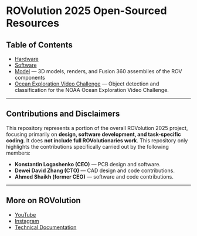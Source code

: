 # ROVolution 2025 Open-Sourced Resources

## **Table of Contents**

* [Hardware](./Hardware)
* [Software](./Software)
* [Model](./Model) — 3D models, renders, and Fusion 360 assemblies of the ROV components
* [Ocean Exploration Video Challenge](./Ocean%20Exploration%20Video%20Challenge) — Object detection and classification for the NOAA Ocean Exploration Video Challenge.

---

## **Contributions and Disclaimers**

This repository represents a portion of the overall ROVolution 2025 project, focusing primarily on **design, software development, and task-specific coding**. It does **not include full ROVolutionaries work**. This repository only highlights the contributions specifically carried out by the following members:

* **Konstantin Logashenko (CEO)** — PCB design and software.
* **Dewei David Zhang (CTO)** — CAD design and code contributions.
* **Ahmed Shaikh (former CEO)** — software and code contributions.

---

## **More on ROVolution**

* [YouTube](https://www.youtube.com/@ROVolutionaries)
* [Instagram](https://www.instagram.com/rovolutionaries/)
* [Technical Documentation](https://drive.google.com/file/d/1zGqDDCye5YSRfjU_IAGbzJyzfevygd78/view?usp=sharing)